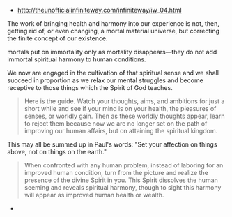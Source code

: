 - http://theunofficialinfiniteway.com/infiniteway/iw_04.html

The work of bringing health and harmony into our experience is not, then, getting rid of, or even changing, a mortal material universe, but correcting the finite concept of our existence.

mortals put on immortality only as mortality disappears—they do not add immortal spiritual harmony to human conditions.

We now are engaged in the cultivation of that spiritual sense and we shall succeed in proportion as we relax our mental struggles and become receptive to those things which the Spirit of God teaches.

> Here is the guide. Watch your thoughts, aims, and ambitions for just a short while and see if your mind is on your health, the pleasures of senses, or worldly gain. Then as these worldly thoughts appear, learn to reject them because now we are no longer set on the path of improving our human affairs, but on attaining the spiritual kingdom.

This may all be summed up in Paul's words: "Set your affection on things above, not on things on the earth."

> When confronted with any human problem, instead of laboring for an improved human condition, turn from the picture and realize the presence of the divine Spirit in you. This Spirit dissolves the human seeming and reveals spiritual harmony, though to sight this harmony will appear as improved human health or wealth. 

- 